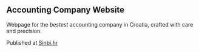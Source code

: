 ## Accounting Company Website ##

Webpage for the _bestest_ accounting company in Croatia, crafted with care and precision.

Published at [Sinbi.hr](https://sinbi.hr) 
